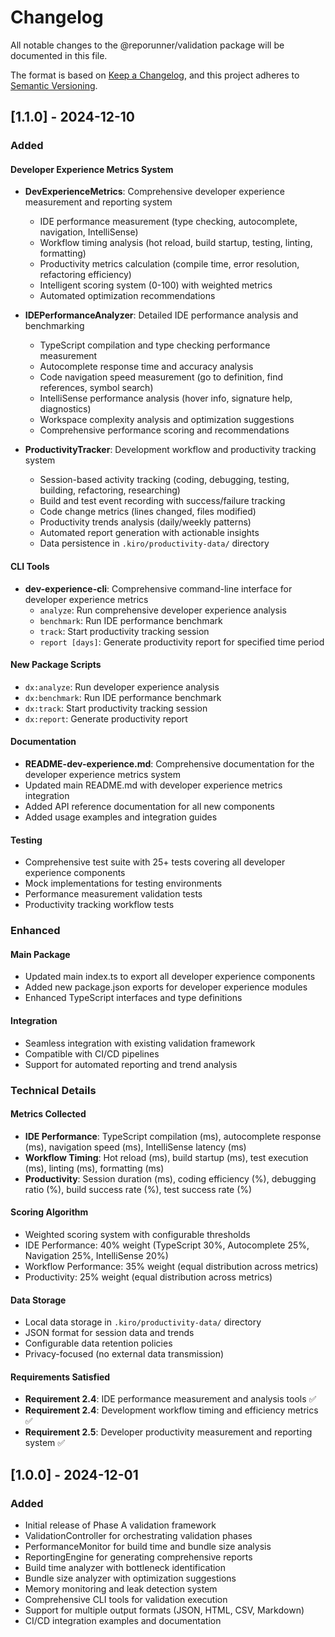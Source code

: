 # Changelog

All notable changes to the @reporunner/validation package will be documented in this file.

The format is based on [Keep a Changelog](https://keepachangelog.com/en/1.0.0/),
and this project adheres to [Semantic Versioning](https://semver.org/spec/v2.0.0.html).

## [1.1.0] - 2024-12-10

### Added

#### Developer Experience Metrics System
- **DevExperienceMetrics**: Comprehensive developer experience measurement and reporting system
  - IDE performance measurement (type checking, autocomplete, navigation, IntelliSense)
  - Workflow timing analysis (hot reload, build startup, testing, linting, formatting)
  - Productivity metrics calculation (compile time, error resolution, refactoring efficiency)
  - Intelligent scoring system (0-100) with weighted metrics
  - Automated optimization recommendations

- **IDEPerformanceAnalyzer**: Detailed IDE performance analysis and benchmarking
  - TypeScript compilation and type checking performance measurement
  - Autocomplete response time and accuracy analysis
  - Code navigation speed measurement (go to definition, find references, symbol search)
  - IntelliSense performance analysis (hover info, signature help, diagnostics)
  - Workspace complexity analysis and optimization suggestions
  - Comprehensive performance scoring and recommendations

- **ProductivityTracker**: Development workflow and productivity tracking system
  - Session-based activity tracking (coding, debugging, testing, building, refactoring, researching)
  - Build and test event recording with success/failure tracking
  - Code change metrics (lines changed, files modified)
  - Productivity trends analysis (daily/weekly patterns)
  - Automated report generation with actionable insights
  - Data persistence in `.kiro/productivity-data/` directory

#### CLI Tools
- **dev-experience-cli**: Comprehensive command-line interface for developer experience metrics
  - `analyze`: Run comprehensive developer experience analysis
  - `benchmark`: Run IDE performance benchmark
  - `track`: Start productivity tracking session
  - `report [days]`: Generate productivity report for specified time period

#### New Package Scripts
- `dx:analyze`: Run developer experience analysis
- `dx:benchmark`: Run IDE performance benchmark
- `dx:track`: Start productivity tracking session
- `dx:report`: Generate productivity report

#### Documentation
- **README-dev-experience.md**: Comprehensive documentation for the developer experience metrics system
- Updated main README.md with developer experience metrics integration
- Added API reference documentation for all new components
- Added usage examples and integration guides

#### Testing
- Comprehensive test suite with 25+ tests covering all developer experience components
- Mock implementations for testing environments
- Performance measurement validation tests
- Productivity tracking workflow tests

### Enhanced

#### Main Package
- Updated main index.ts to export all developer experience components
- Added new package.json exports for developer experience modules
- Enhanced TypeScript interfaces and type definitions

#### Integration
- Seamless integration with existing validation framework
- Compatible with CI/CD pipelines
- Support for automated reporting and trend analysis

### Technical Details

#### Metrics Collected
- **IDE Performance**: TypeScript compilation (ms), autocomplete response (ms), navigation speed (ms), IntelliSense latency (ms)
- **Workflow Timing**: Hot reload (ms), build startup (ms), test execution (ms), linting (ms), formatting (ms)
- **Productivity**: Session duration (ms), coding efficiency (%), debugging ratio (%), build success rate (%), test success rate (%)

#### Scoring Algorithm
- Weighted scoring system with configurable thresholds
- IDE Performance: 40% weight (TypeScript 30%, Autocomplete 25%, Navigation 25%, IntelliSense 20%)
- Workflow Performance: 35% weight (equal distribution across metrics)
- Productivity: 25% weight (equal distribution across metrics)

#### Data Storage
- Local data storage in `.kiro/productivity-data/` directory
- JSON format for session data and trends
- Configurable data retention policies
- Privacy-focused (no external data transmission)

#### Requirements Satisfied
- **Requirement 2.4**: IDE performance measurement and analysis tools ✅
- **Requirement 2.4**: Development workflow timing and efficiency metrics ✅
- **Requirement 2.5**: Developer productivity measurement and reporting system ✅

## [1.0.0] - 2024-12-01

### Added
- Initial release of Phase A validation framework
- ValidationController for orchestrating validation phases
- PerformanceMonitor for build time and bundle size analysis
- ReportingEngine for generating comprehensive reports
- Build time analyzer with bottleneck identification
- Bundle size analyzer with optimization suggestions
- Memory monitoring and leak detection system
- Comprehensive CLI tools for validation execution
- Support for multiple output formats (JSON, HTML, CSV, Markdown)
- CI/CD integration examples and documentation
